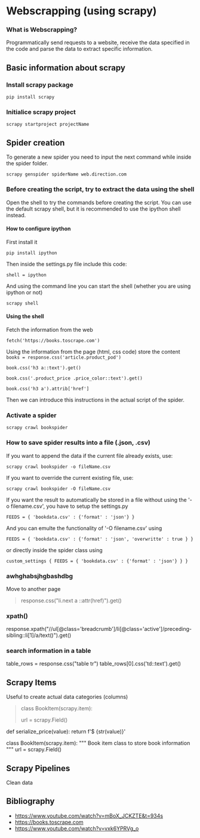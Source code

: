 
# Webscrapping (using scrapy)
### What is Webscrapping?
Programmatically send requests to a website, receive the data specified in the code and parse the data to extract specific information.

## Basic information about scrapy
### Install scrapy package

```pip install scrapy```

### Initialice scrapy project

```scrapy startproject projectName```


## Spider creation
To generate a new spider you need to input the next command while inside the spider folder.

```scrapy genspider spiderName web.direction.com```

### Before creating the script, try to extract the data using the shell
Open the shell to try the commands before creating the script.
You can use the default scrapy shell, but it is recommended to use the ipython shell instead.

#### How to configure ipython
First install it

```pip install ipython```

Then inside the settings.py file include this code:

```shell = ipython```

And using the command line you can start the shell (whether you are using ipython or not)

```scrapy shell```

#### Using the shell
Fetch the information from the web

```fetch('https://books.toscrape.com')```

Using the information from the page (html, css code) store the content
```books = response.css('article.product_pod')```

```book.css('h3 a::text').get()```

```book.css('.product_price .price_color::text').get()```

```book.css('h3 a').attrib['href']```

Then we can introduce this instructions in the actual script of the spider.

### Activate a spider 
```scrapy crawl bookspider```

### How to save spider results into a file (.json, .csv)

If you want to append the data if the current file already exists, use:

```scrapy crawl bookspider -o fileName.csv```

If you want to override the current existing file, use:

```scrapy crawl bookspider -O fileName.csv```

If you want the result to automatically be stored in a file without using the '-o filename.csv', you have to setup the settings.py

```FEEDS = { 'bookdata.csv' : {'format' : 'json'} }```

And you can emulte the functionality of '-O filename.csv' using

```FEEDS = { 'bookdata.csv' : {'format' : 'json', 'overwritte' : true } }```

or directly inside the spider class using

```custom_settings { FEEDS = { 'bookdata.csv' : {'format' : 'json'} } }```


### awhghabsjhgbashdbg
Move to another page
> response.css("li.next a ::attr(href)").get()





### xpath()
response.xpath("//ul[@class='breadcrumb']/li[@class='active']/preceding-sibling::li[1]/a/text()").get()



### search information in a table
table_rows = response.css("table tr")
table_rows[0].css('td::text').get()


## Scrapy Items
Useful to create actual data categories (columns)
>class BookItem(scrapy.item):
>    
>    url = scrapy.Field()


def serialize_price(value):
    return f'$ {str(value)}'


class BookItem(scrapy.item):
    """
    Book item class to store book information
    """
    url = scrapy.Field()

    

## Scrapy Pipelines
Clean data


## Bibliography
- https://www.youtube.com/watch?v=mBoX_JCKZTE&t=934s
- https://books.toscrape.com
- https://www.youtube.com/watch?v=vxk6YPRVg_o 